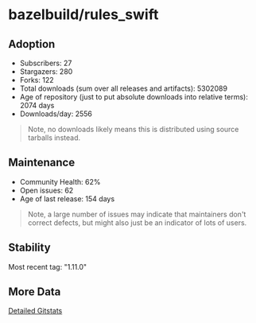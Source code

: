# bazelbuild/rules_swift

## Adoption

- Subscribers: 27
- Stargazers: 280
- Forks: 122
- Total downloads (sum over all releases and artifacts): 5302089
- Age of repository (just to put absolute downloads into relative terms): 2074 days
- Downloads/day: 2556

> Note, no downloads likely means this is distributed using source tarballs instead.

## Maintenance

- Community Health: 62%
- Open issues: 62
- Age of last release: 154 days

> Note, a large number of issues may indicate that maintainers don't correct defects, but might also
> just be an indicator of lots of users.

## Stability

Most recent tag: "1.11.0"

## More Data

[Detailed Gitstats](/bazel-catalog/gitstats/bazelbuild/rules_swift)

